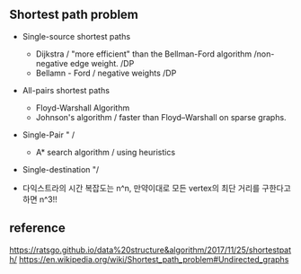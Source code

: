 ## Shortest path problem
  - Single-source shortest paths
    - Dijkstra / "more efficient" than the Bellman-Ford algorithm /non-negative edge weight. /DP
    - Bellamn - Ford / negative weights /DP
  - All-pairs shortest paths
    - Floyd-Warshall Algorithm
    - Johnson's algorithm /  faster than Floyd–Warshall on sparse graphs.
  - Single-Pair " / 
    - A* search algorithm / using heuristics
  - Single-destination "/ 

- 다익스트라의 시간 복잡도는 n^n, 만약이대로 모든 vertex의 최단 거리를 구한다고 하면 n^3!!

## reference
https://ratsgo.github.io/data%20structure&algorithm/2017/11/25/shortestpath/
https://en.wikipedia.org/wiki/Shortest_path_problem#Undirected_graphs
